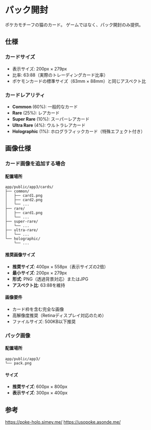 # パック開封

ポケカモチーフの猫のカード。
ゲームではなく、パック開封のみ提供。

## 仕様

### カードサイズ
- 表示サイズ: 200px × 279px
- 比率: 63:88（実際のトレーディングカード比率）
- ポケモンカードの標準サイズ（63mm × 88mm）と同じアスペクト比

### カードレアリティ
- **Common** (60%): 一般的なカード
- **Rare** (25%): レアカード  
- **Super Rare** (10%): スーパーレアカード
- **Ultra Rare** (4%): ウルトラレアカード
- **Holographic** (1%): ホログラフィックカード（特殊エフェクト付き）

## 画像仕様

### カード画像を追加する場合

#### 配置場所
```
app/public/app3/cards/
├── common/
│   ├── card1.png
│   ├── card2.png
│   └── ...
├── rare/
│   ├── card1.png
│   └── ...
├── super-rare/
│   └── ...
├── ultra-rare/
│   └── ...
└── holographic/
    └── ...
```

#### 推奨画像サイズ
- **推奨サイズ**: 400px × 558px（表示サイズの2倍）
- **最小サイズ**: 200px × 279px
- **形式**: PNG（透過背景対応）またはJPG
- **アスペクト比**: 63:88を維持

#### 画像要件
- カード枠を含む完全な画像
- 高解像度推奨（Retinaディスプレイ対応のため）
- ファイルサイズ: 500KB以下推奨

### パック画像

#### 配置場所
```
app/public/app3/
└── pack.png
```

#### サイズ
- **推奨サイズ**: 600px × 800px
- **表示サイズ**: 300px × 400px

## 参考

https://poke-holo.simey.me/
https://usopoke.asonde.me/